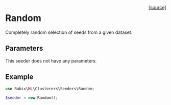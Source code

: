 <span style="float:right;"><a href="https://github.com/RubixML/RubixML/blob/master/src/Clusterers/Seeders/Random.php">[source]</a></span>

# Random
Completely random selection of seeds from a given dataset.

## Parameters
This seeder does not have any parameters.

## Example
```php
use Rubix\ML\Clusterers\Seeders\Random;

$seeder = new Random();
```